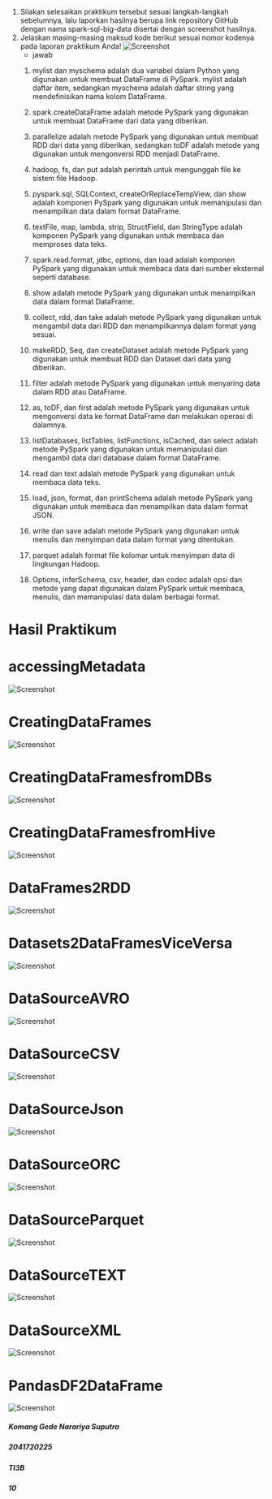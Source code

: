 1. Silakan selesaikan praktikum tersebut sesuai langkah-langkah sebelumnya, lalu laporkan hasilnya berupa link repository GitHub dengan nama spark-sql-big-data disertai dengan screenshot hasilnya.
2. Jelaskan masing-masing maksud kode berikut sesuai nomor kodenya pada laporan praktikum Anda!
![Screenshot](images/soal.png)
    - jawab
    1. mylist dan myschema adalah dua variabel dalam Python yang digunakan untuk membuat DataFrame di PySpark. mylist adalah daftar item, sedangkan myschema adalah daftar string yang mendefinisikan nama kolom DataFrame.

    2. spark.createDataFrame adalah metode PySpark yang digunakan untuk membuat DataFrame dari data yang diberikan.

    3. parallelize adalah metode PySpark yang digunakan untuk membuat RDD dari data yang diberikan, sedangkan toDF adalah metode yang digunakan untuk mengonversi RDD menjadi DataFrame.

    4. hadoop, fs, dan put adalah perintah untuk mengunggah file ke sistem file Hadoop.

    5. pyspark.sql, SQLContext, createOrReplaceTempView, dan show adalah komponen PySpark yang digunakan untuk memanipulasi dan menampilkan data dalam format DataFrame.

    6. textFile, map, lambda, strip, StructField, dan StringType adalah komponen PySpark yang digunakan untuk membaca dan memproses data teks.

    7. spark.read.format, jdbc, options, dan load adalah komponen PySpark yang digunakan untuk membaca data dari sumber eksternal seperti database.

    8. show adalah metode PySpark yang digunakan untuk menampilkan data dalam format DataFrame.

    9. collect, rdd, dan take adalah metode PySpark yang digunakan untuk mengambil data dari RDD dan menampilkannya dalam format yang sesuai.

    10. makeRDD, Seq, dan createDataset adalah metode PySpark yang digunakan untuk membuat RDD dan Dataset dari data yang diberikan.

    11. filter adalah metode PySpark yang digunakan untuk menyaring data dalam RDD atau DataFrame.

    12. as, toDF, dan first adalah metode PySpark yang digunakan untuk mengonversi data ke format DataFrame dan melakukan operasi di dalamnya.

    13. listDatabases, listTables, listFunctions, isCached, dan select adalah metode PySpark yang digunakan untuk memanipulasi dan mengambil data dari database dalam format DataFrame.

    14. read dan text adalah metode PySpark yang digunakan untuk membaca data teks.

    15. load, json, format, dan printSchema adalah metode PySpark yang digunakan untuk membaca dan menampilkan data dalam format JSON.

    16. write dan save adalah metode PySpark yang digunakan untuk menulis dan menyimpan data dalam format yang ditentukan.

    17. parquet adalah format file kolomar untuk menyimpan data di lingkungan Hadoop.

    18. Options, inferSchema, csv, header, dan codec adalah opsi dan metode yang dapat digunakan dalam PySpark untuk membaca, menulis, dan memanipulasi data dalam berbagai format.

# Hasil Praktikum
# accessingMetadata
![Screenshot](images/accessingMetadata.png)
# CreatingDataFrames
![Screenshot](images/CreatingDataFrames.png)
# CreatingDataFramesfromDBs
![Screenshot](images/CreatingDataFramesfromDBs.png)
# CreatingDataFramesfromHive
![Screenshot](images/CreatingDataFramesfromHive.png)
# DataFrames2RDD
![Screenshot](images/DataFrames2RDD.png)
# Datasets2DataFramesViceVersa
![Screenshot](images/Datasets2DataFramesViceVersa.png)
# DataSourceAVRO
![Screenshot](images/DataSourceAVRO.png)
# DataSourceCSV
![Screenshot](images/DataSourceCSV.png)
# DataSourceJson
![Screenshot](images/DataSourceJson.png)
# DataSourceORC
![Screenshot](images/DataSourceORC.png)
# DataSourceParquet
![Screenshot](images/DataSourceParquet.png)
# DataSourceTEXT
![Screenshot](images/DataSourceTEXT.png)
# DataSourceXML
![Screenshot](images/DataSourceXML.png)
# PandasDF2DataFrame
![Screenshot](images/PandasDF2DataFrame.png)
##### Komang Gede Narariya Suputra
##### 2041720225
##### TI3B
##### 10
